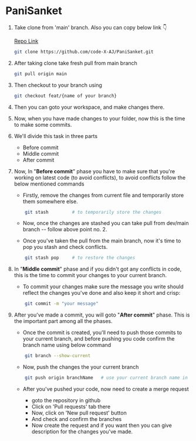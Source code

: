 # PaniSanket

1. Take clone from 'main' branch. Also you can copy below link 👇
   
   [Repo Link](https://github.com/code-X-AJ/PaniSanket.git)

   ```Bash
   git clone https://github.com/code-X-AJ/PaniSanket.git
   ```

2. After taking clone take fresh pull from main branch 

   ```Bash
   git pull origin main
   ```

3. Then checkout to your branch using
   
   ```Bash
   git checkout feat/{name of your branch}
   ```

4. Then you can goto your workspace, and make changes there.

5. Now, when you have made changes to your folder, now this is the time to make some commits.

6. We'll divide this task in three parts 
   - Before commit
   - Middle commit
   - After commit

7. Now, In "**Before commit**" phase you have to make sure that you're working on latest code (to avoid conflicts), to avoid conflicts follow the below mentioned commands
   
   - Firstly, remove the changes from current file and temporarily store them somewhere else.
    
    ```Bash
        git stash         # to temporarily store the changes
    ```
   - Now, once the changes are stashed you can take pull from dev/main branch   -- follow above point no. 2.

   - Once you've taken the pull from the main branch, now it's time to pop you stash and check conflicts.

    ```Bash
        git stash pop     # to restore the changes      
    ```

8. In "**Middle commit**" phase and if you didn't got any conflicts in code, this is the time to commit your changes to your current branch.

    - To commit your changes make sure the message you write should reflect the changes you've done and also keep it short and crisp: 
  
    ```Bash
        git commit -m "your message"
    ```

9. After you've made a commit, you will goto "**After commit**" phase. This is the important part among all the phases.
    
    - Once the commit is created, you'll need to push those commits to your current branch, and before pushing you code confirm the branch name using below command
    
    ```Bash
        git branch --show-current
    ``` 

    - Now, push the changes the your current branch

    ```Bash
        git push origin branchName   # use your current branch name in 'branchName'
    ```

    - After you've pushed your code, now need to create a merge request
   
        - goto the repository in github
        - Click on 'Pull requests' tab there
        - Now, click on 'New pull request' button
        - And check and confirm the branches
        - Now create the request and if you want then you can give description for the changes you've made.
